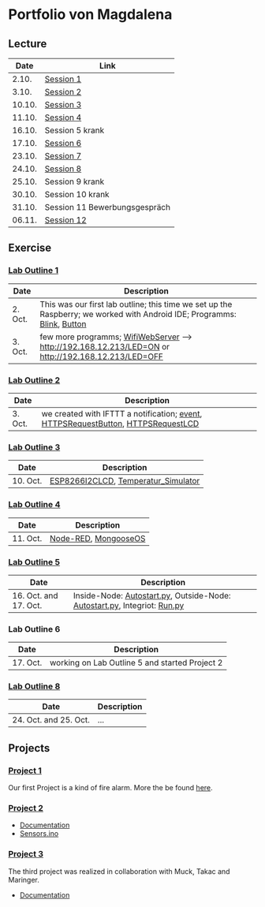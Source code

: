 # Portfolio von Magdalena
## Lecture

|Date|Link|
|----|----|
|2.10.|[Session 1](https://github.com/EvaJobst/IOT_HametnerJobst/blob/master/Hametner_Repo/Lecture_paper_1_S1510237009.md)|
|3.10.|[Session 2](https://github.com/EvaJobst/IOT_HametnerJobst/blob/master/Hametner_Repo/Lecture_paper_2_S1510237009.md)|
|10.10.|[Session 3](https://github.com/EvaJobst/IOT_HametnerJobst/blob/master/Hametner_Repo/Lecture_paper_3_S1510237009.md)|
|11.10.|[Session 4](https://github.com/EvaJobst/IOT_HametnerJobst/blob/master/Hametner_Repo/Lecture_paper_4_S1510237009.md)|
|16.10.|Session 5 krank|
|17.10.|[Session 6](https://github.com/EvaJobst/IOT_HametnerJobst/blob/master/Hametner_Repo/Lecture_paper_6_S1510237009.md)|
|23.10.|[Session 7](https://github.com/EvaJobst/IOT_HametnerJobst/blob/master/Hametner_Repo/Lecture_paper_7_S1510237009.md)|
|24.10.|[Session 8](https://github.com/EvaJobst/IOT_HametnerJobst/blob/master/Hametner_Repo/Lecture_paper_8_S1510237009.md)|
|25.10.|Session 9 krank|
|30.10.|Session 10 krank|
|31.10.|Session 11 Bewerbungsgespräch|
|06.11.|[Session 12](https://github.com/EvaJobst/IOT_HametnerJobst/blob/master/Hametner_Repo/Lecture10_paper_S1510237009.md)|


## Exercise
### [Lab Outline 1](https://github.com/EvaJobst/IOT_HametnerJobst/blob/master/Documentation/1_Lab_Outline.md)
|Date|Description|
|---|---|
|2. Oct.|This was our first lab outline; this time we set up the Raspberry; we worked with Android IDE; Programms: [Blink](https://github.com/EvaJobst/IOT_HametnerJobst/blob/master/Lab_Outline/Blink/Blink.ino), [Button](https://github.com/EvaJobst/IOT_HametnerJobst/blob/master/Lab_Outline/Button/Button.ino)|
|3. Oct.|few more programms; [WifiWebServer](https://github.com/EvaJobst/IOT_HametnerJobst/blob/master/Lab_Outline/WiFiWebServer/WiFiWebServer.ino) --> http://192.168.12.213/LED=ON or http://192.168.12.213/LED=OFF

### [Lab Outline 2](https://github.com/EvaJobst/IOT_HametnerJobst/blob/master/Documentation/2_Lab_Outline.md)
|Date|Description|
|---|---|
|3. Oct.|we created with IFTTT a notification; [event](https://maker.ifttt.com/trigger/notify_phone/with/key/dpLOveXyj81hUdJ8GoGo6d), [HTTPSRequestButton](https://github.com/EvaJobst/IOT_HametnerJobst/blob/master/Lab_Outline/HTTPSRequest_Button/HTTPSRequest.ino), [HTTPSRequestLCD](https://github.com/EvaJobst/IOT_HametnerJobst/blob/master/Lab_Outline/HTTPSRequest_LCD/HTTPSRequest.ino)|

### [Lab Outline 3](https://github.com/EvaJobst/IOT_HametnerJobst/blob/master/Documentation/3_Lab_Outline.md)
|Date|Description|
|---|---|
|10. Oct.|[ESP8266I2CLCD](https://github.com/EvaJobst/IOT_HametnerJobst/blob/master/Lab_Outline/ESP8266I2CLCD/ESP8266I2CLCD.ino), [Temperatur_Simulator](https://github.com/EvaJobst/IOT_HametnerJobst/tree/master/Lab_Outline/Temperature_Simulation)|

### [Lab Outline 4](https://github.com/EvaJobst/IOT_HametnerJobst/blob/master/Documentation/4_Lab_Outline.md)
|Date|Description|
|---|---|
|11. Oct.|[Node-RED](https://github.com/EvaJobst/IOT_HametnerJobst/blob/master/Lab_Outline/Red_Node_Temperature_Simulation/wiring_final.txt), [MongooseOS](https://github.com/EvaJobst/IOT_HametnerJobst/blob/master/Lab_Outline/Mongoose/implementation.js)|

### [Lab Outline 5](https://github.com/EvaJobst/IOT_HametnerJobst/blob/master/Documentation/5_Lab_Outline.md)
|Date|Description|
|---|---|
|16. Oct. and 17. Oct.|Inside-Node: [Autostart.py](https://github.com/EvaJobst/IOT_HametnerJobst/blob/master/Lab_Outline/UlnoIOT_Project01/inside_node/files/autostart.py), Outside-Node: [Autostart.py](https://github.com/EvaJobst/IOT_HametnerJobst/blob/master/Lab_Outline/UlnoIOT_Project01/outside_node/files/autostart.py), Integriot: [Run.py](https://github.com/EvaJobst/IOT_HametnerJobst/blob/master/Lab_Outline/UlnoIOT_Project01/integriot/run.py)|

### Lab Outline 6
|Date|Description|
|---|---|
|17. Oct.|working on Lab Outline 5 and started Project 2|

### [Lab Outline 8](https://github.com/EvaJobst/IOT_HametnerJobst/blob/master/Documentation/8_Lab_Outline/8_Lab_Outline.md)
|Date|Description|
|---|---|
|24. Oct. and 25. Oct.|...|

## Projects
### [Project 1](https://github.com/EvaJobst/IOT_HametnerJobst/tree/master/Projects/Project_1/)
Our first Project is a kind of fire alarm. More the be found [here](https://github.com/EvaJobst/IOT_HametnerJobst/blob/master/Documentation/Project_1_Outline.md).

### [Project 2](https://github.com/EvaJobst/IOT_HametnerJobst/tree/master/Projects/Project_2/)
- [Documentation](https://github.com/EvaJobst/IOT_HametnerJobst/blob/master/Documentation/Project_2_Outline.md)
- [Sensors.ino](https://github.com/EvaJobst/IOT_HametnerJobst/blob/master/Projects/Project_2/sensors/1_sensors/1_sensors.ino)

### [Project 3](https://github.com/D4Muck/mc-iot/tree/master/4all/project3)
The third project was realized in collaboration with Muck, Takac and Maringer.
- [Documentation](https://github.com/EvaJobst/IOT_HametnerJobst/blob/master/Documentation/Project_3_Outline.md)
